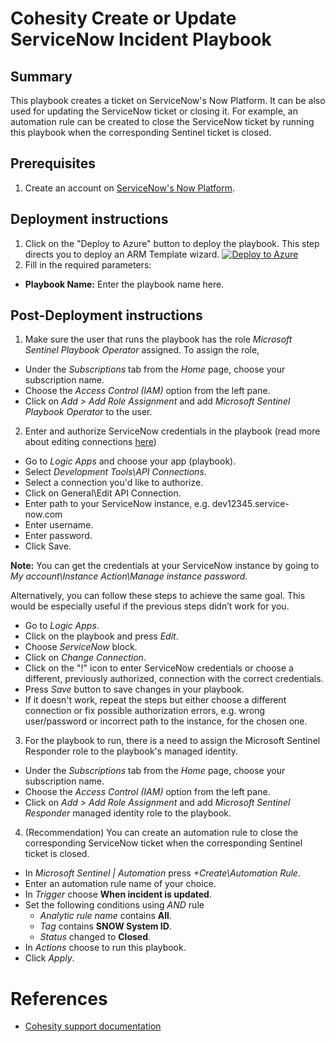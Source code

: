 # Cohesity Create or Update ServiceNow Incident Playbook
## Summary
This playbook creates a ticket on ServiceNow's Now Platform. It can be also used for updating the ServiceNow ticket or closing it. For example, an automation rule can be created to close the ServiceNow ticket by running this playbook when the corresponding Sentinel ticket is closed.

## Prerequisites
1. Create an account on [ServiceNow's Now Platform](https://signon.service-now.com/x_snc_sso_auth.do).

## Deployment instructions
1. Click on the "Deploy to Azure" button to deploy the playbook. This step directs you to deploy an ARM Template wizard.
[![Deploy to Azure](https://aka.ms/deploytoazurebutton)](https://portal.azure.com/#create/Microsoft.Template/uri/https%3A%2F%2Fraw.githubusercontent.com%2Fcohesity%2FAzure-Sentinel%2FCohesitySecurity.internal%2FSolutions%2FCohesitySecurity%2FPlaybooks%2FCohesity_CreateOrUpdate_ServiceNow_Incident%2Fazuredeploy.json)
2. Fill in the required parameters:
* __Playbook Name:__ Enter the playbook name here.

## Post-Deployment instructions
1. Make sure the user that runs the playbook has the role _Microsoft Sentinel Playbook Operator_ assigned. To assign the role,
* Under the _Subscriptions_ tab from the _Home_ page, choose your subscription name.
* Choose the _Access Control (IAM)_ option from the left pane.
* Click on _Add > Add Role Assignment_ and add _Microsoft Sentinel Playbook Operator_ to the user.

2. Enter and authorize ServiceNow credentials in the playbook (read more about editing connections [here](https://techcommunity.microsoft.com/t5/microsoft-sentinel-blog/understanding-api-connections-for-your-microsoft-sentinel/ba-p/2593973))
* Go to _Logic Apps_ and choose your app (playbook).
* Select _Development Tools\API Connections_.
* Select a connection you'd like to authorize.
* Click on General\Edit API Connection.
* Enter path to your ServiceNow instance, e.g. dev12345.service-now.com
* Enter username.
* Enter password.
* Click Save.

**Note:** You can get the credentials at your ServiceNow instance by going to _My account\Instance Action\Manage instance password_.

Alternatively, you can follow these steps to achieve the same goal. This would be especially useful if the previous steps didn’t work for you.
* Go to _Logic Apps_.
* Click on the playbook and press _Edit_.
* Choose _ServiceNow_ block.
* Click on _Change Connection_.
* Click on the "!" icon to enter ServiceNow credentials or choose a different, previously authorized, connection with the correct credentials.
* Press _Save_ button to save changes in your playbook.
* If it doesn't work, repeat the steps but either choose a different connection or fix possible authorization errors, e.g. wrong user/password or incorrect path to the instance, for the chosen one.

3. For the playbook to run, there is a need to assign the Microsoft Sentinel Responder role to the playbook's managed identity.
* Under the _Subscriptions_ tab from the _Home_ page, choose your subscription name.
* Choose the _Access Control (IAM)_ option from the left pane.
* Click on _Add > Add Role Assignment_ and add _Microsoft Sentinel Responder_ managed identity role to the playbook.

4. (Recommendation) You can create an automation rule to close the corresponding ServiceNow ticket when the corresponding Sentinel ticket is closed.
* In _Microsoft Sentinel | Automation_ press _+Create\Automation Rule_.
* Enter an automation rule name of your choice.
* In _Trigger_ choose __When incident is updated__.
* Set the following conditions using _AND_ rule
  * _Analytic rule name_ contains **All**.
  * _Tag_ contains **SNOW System ID**.
  * _Status_ changed to **Closed**.
* In _Actions_ choose to run this playbook.
* Click _Apply_.

#  References
 - [Cohesity support documentation](https://docs.cohesity.com/ui/login?redirectPath=%2FHomePage%2FContent%2FTechGuides%2FTechnicalGuides.htm)
